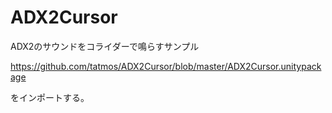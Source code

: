 # ADX2Cursor
ADX2のサウンドをコライダーで鳴らすサンプル

https://github.com/tatmos/ADX2Cursor/blob/master/ADX2Cursor.unitypackage

をインポートする。
